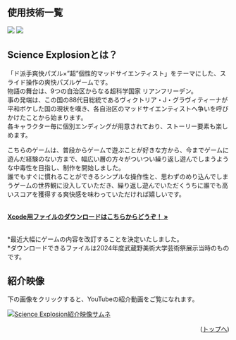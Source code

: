 <div id="top"></div>

## 使用技術一覧

<!-- シールド一覧 -->
<p style="display: inline">
  <img src="https://img.shields.io/badge/-Unity-000000.svg?logo=unity&style=for-the-badge">
  <img src="https://custom-icon-badges.demolab.com/badge/C%23-%23239120.svg?logo=cshrp&logoColor=white">
</p>

## Science Explosionとは？

「ド派手爽快パズル×”超”個性的マッドサイエンティスト」をテーマにした、スライド操作の爽快パズルゲームです。  
物語の舞台は、9つの自治区からなる超科学国家 リアンフリーデン。  
事の発端は、この国の88代目総統であるヴィクトリア・J・グラヴィティーナが平和ボケした国の現状を嘆き、各自治区のマッドサイエンティストへ争いを呼びかけたことから始まります。  
各キャラクター毎に個別エンディングが用意されており、ストーリー要素も楽しめます。  
  
こちらのゲームは、普段からゲームで遊ぶことが好きな方から、今までゲームに遊んだ経験のない方まで、幅広い層の方々がついつい繰り返し遊んでしまうような中毒性を目指し、制作を開始しました。  
誰でもすぐに慣れることができるシンプルな操作性と、思わずのめり込んでしまうゲームの世界観に没入していただき、繰り返し遊んでいただくうちに誰でも高いスコアを獲得する爽快感を味わっていただければ嬉しいです。  

<p align="left">
  <br />
  <a href="https://musabigamelab.ciao.jp/archives/games/science-explosion"><strong>Xcode用ファイルのダウンロードはこちらからどうぞ！ »</strong></a>
  <br />
  <br />
</p>

*最近大幅にゲームの内容を改訂することを決定いたしました。  
*ダウンロードできるファイルは2024年度武蔵野美術大学芸術祭展示当時のものです。

## 紹介映像

下の画像をクリックすると、YouTubeの紹介動画をご覧になれます。

[![Science Explosion紹介映像サムネ](https://github.com/user-attachments/assets/60de63ae-d13f-474c-b607-08e07da9a797)](https://youtu.be/dexogng99wQ?si=nMDi-9cQhm9wd34p)

<p align="right">(<a href="#top">トップへ</a>)</p>

